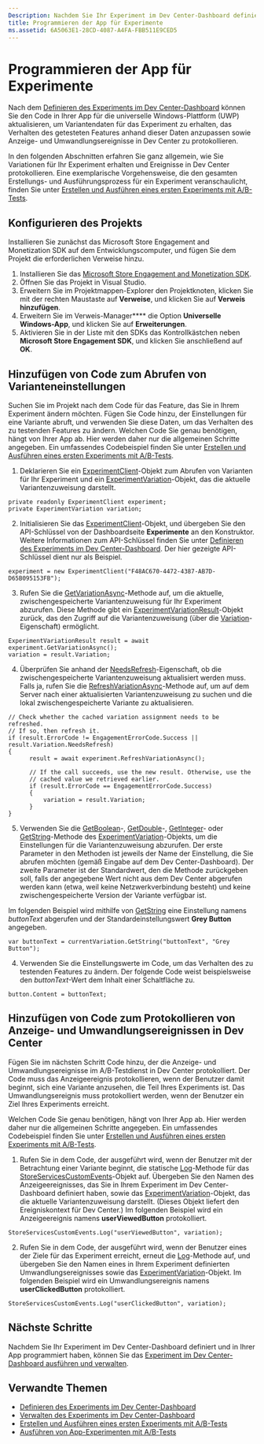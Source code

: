 ```yaml
---
Description: Nachdem Sie Ihr Experiment im Dev Center-Dashboard definiert haben, können Sie es in Ihrer App programmieren.
title: Programmieren der App für Experimente
ms.assetid: 6A5063E1-28CD-4087-A4FA-FBB511E9CED5
---
```


# Programmieren der App für Experimente

Nach dem [Definieren des Experiments im Dev Center-Dashboard](define-your-experiment-in-the-dev-center-dashboard.md) können Sie den Code in Ihrer App für die universelle Windows-Plattform (UWP) aktualisieren, um Variantendaten für das Experiment zu erhalten, das Verhalten des getesteten Features anhand dieser Daten anzupassen sowie Anzeige- und Umwandlungsereignisse in Dev Center zu protokollieren.

In den folgenden Abschnitten erfahren Sie ganz allgemein, wie Sie Variationen für Ihr Experiment erhalten und Ereignisse in Dev Center protokollieren. Eine exemplarische Vorgehensweise, die den gesamten Erstellungs- und Ausführungsprozess für ein Experiment veranschaulicht, finden Sie unter [Erstellen und Ausführen eines ersten Experiments mit A/B-Tests](create-and-run-your-first-experiment-with-a-b-testing.md).

## Konfigurieren des Projekts

Installieren Sie zunächst das Microsoft Store Engagement and Monetization SDK auf dem Entwicklungscomputer, und fügen Sie dem Projekt die erforderlichen Verweise hinzu.

1. Installieren Sie das [Microsoft Store Engagement and Monetization SDK](http://aka.ms/store-em-sdk).
2. Öffnen Sie das Projekt in Visual Studio.
3. Erweitern Sie im Projektmappen-Explorer den Projektknoten, klicken Sie mit der rechten Maustaste auf **Verweise**, und klicken Sie auf **Verweis hinzufügen**.
3. Erweitern Sie im Verweis-Manager**** die Option **Universelle Windows-App**, und klicken Sie auf **Erweiterungen**.
4. Aktivieren Sie in der Liste mit den SDKs das Kontrollkästchen neben **Microsoft Store Engagement SDK**, und klicken Sie anschließend auf **OK**.

## Hinzufügen von Code zum Abrufen von Varianteneinstellungen

Suchen Sie im Projekt nach dem Code für das Feature, das Sie in Ihrem Experiment ändern möchten. Fügen Sie Code hinzu, der Einstellungen für eine Variante abruft, und verwenden Sie diese Daten, um das Verhalten des zu testenden Features zu ändern. Welchen Code Sie genau benötigen, hängt von Ihrer App ab. Hier werden daher nur die allgemeinen Schritte angegeben. Ein umfassendes Codebeispiel finden Sie unter [Erstellen und Ausführen eines ersten Experiments mit A/B-Tests](create-and-run-your-first-experiment-with-a-b-testing.md).

1. Deklarieren Sie ein [ExperimentClient](https://msdn.microsoft.com/library/windows/apps/microsoft.services.store.engagement.experimentclient.aspx)-Objekt zum Abrufen von Varianten für Ihr Experiment und ein [ExperimentVariation](https://msdn.microsoft.com/library/windows/apps/microsoft.services.store.engagement.experimentvariation.aspx)-Objekt, das die aktuelle Variantenzuweisung darstellt.
```
private readonly ExperimentClient experiment;
private ExperimentVariation variation;
```

2. Initialisieren Sie das [ExperimentClient](https://msdn.microsoft.com/library/windows/apps/microsoft.services.store.engagement.experimentclient.aspx)-Objekt, und übergeben Sie den API-Schlüssel von der Dashboardseite **Experimente** an den Konstruktor. Weitere Informationen zum API-Schlüssel finden Sie unter [Definieren des Experiments im Dev Center-Dashboard](define-your-experiment-in-the-dev-center-dashboard.md#generate-an-api-key). Der hier gezeigte API-Schlüssel dient nur als Beispiel.
```
experiment = new ExperimentClient("F48AC670-4472-4387-AB7D-D65B095153FB");
```

3. Rufen Sie die [GetVariationAsync](https://msdn.microsoft.com/library/windows/apps/microsoft.services.store.engagement.experimentclient.getvariationasync.aspx)-Methode auf, um die aktuelle, zwischengespeicherte Variantenzuweisung für Ihr Experiment abzurufen. Diese Methode gibt ein [ExperimentVariationResult](https://msdn.microsoft.com/library/windows/apps/microsoft.services.store.engagement.experimentvariationresult.aspx)-Objekt zurück, das den Zugriff auf die Variantenzuweisung (über die [Variation](https://msdn.microsoft.com/library/windows/apps/microsoft.services.store.engagement.experimentvariationresult.variation.aspx)-Eigenschaft) ermöglicht.
```
ExperimentVariationResult result = await experiment.GetVariationAsync();
variation = result.Variation;
```

4. Überprüfen Sie anhand der [NeedsRefresh](https://msdn.microsoft.com/library/windows/apps/microsoft.services.store.engagement.experimentvariation.needsrefresh.aspx)-Eigenschaft, ob die zwischengespeicherte Variantenzuweisung aktualisiert werden muss. Falls ja, rufen Sie die [RefreshVariationAsync](https://msdn.microsoft.com/library/windows/apps/microsoft.services.store.engagement.experimentclient.refreshvariationasync.aspx)-Methode auf, um auf dem Server nach einer aktualisierten Variantenzuweisung zu suchen und die lokal zwischengespeicherte Variante zu aktualisieren.
```
// Check whether the cached variation assignment needs to be refreshed.
// If so, then refresh it.
if (result.ErrorCode != EngagementErrorCode.Success || result.Variation.NeedsRefresh)
{
      result = await experiment.RefreshVariationAsync();

      // If the call succeeds, use the new result. Otherwise, use the
      // cached value we retrieved earlier.
      if (result.ErrorCode == EngagementErrorCode.Success)
      {
          variation = result.Variation;
      }
}
```

5. Verwenden Sie die [GetBoolean](https://msdn.microsoft.com/library/windows/apps/microsoft.services.store.engagement.experimentvariation.getboolean.aspx)-, [GetDouble](https://msdn.microsoft.com/library/windows/apps/microsoft.services.store.engagement.experimentvariation.getdouble.aspx)-, [GetInteger](https://msdn.microsoft.com/library/windows/apps/microsoft.services.store.engagement.experimentvariation.getinteger.aspx)- oder [GetString](https://msdn.microsoft.com/library/windows/apps/microsoft.services.store.engagement.experimentvariation.getstring.aspx)-Methode des [ExperimentVariation](https://msdn.microsoft.com/library/windows/apps/microsoft.services.store.engagement.experimentvariation.aspx)-Objekts, um die Einstellungen für die Variantenzuweisung abzurufen. Der erste Parameter in den Methoden ist jeweils der Name der Einstellung, die Sie abrufen möchten (gemäß Eingabe auf dem Dev Center-Dashboard). Der zweite Parameter ist der Standardwert, den die Methode zurückgeben soll, falls der angegebene Wert nicht aus dem Dev Center abgerufen werden kann (etwa, weil keine Netzwerkverbindung besteht) und keine zwischengespeicherte Version der Variante verfügbar ist.

  Im folgenden Beispiel wird mithilfe von [GetString](https://msdn.microsoft.com/library/windows/apps/microsoft.services.store.engagement.experimentvariation.getstring.aspx) eine Einstellung namens *buttonText* abgerufen und der Standardeinstellungswert **Grey Button** angegeben.
```
var buttonText = currentVariation.GetString("buttonText", "Grey Button");
```
4. Verwenden Sie die Einstellungswerte im Code, um das Verhalten des zu testenden Features zu ändern. Der folgende Code weist beispielsweise den *buttonText*-Wert dem Inhalt einer Schaltfläche zu.
```
button.Content = buttonText;
```

## Hinzufügen von Code zum Protokollieren von Anzeige- und Umwandlungsereignissen in Dev Center

Fügen Sie im nächsten Schritt Code hinzu, der die Anzeige- und Umwandlungsereignisse im A/B-Testdienst in Dev Center protokolliert. Der Code muss das Anzeigeereignis protokollieren, wenn der Benutzer damit beginnt, sich eine Variante anzusehen, die Teil Ihres Experiments ist. Das Umwandlungsereignis muss protokolliert werden, wenn der Benutzer ein Ziel Ihres Experiments erreicht.

Welchen Code Sie genau benötigen, hängt von Ihrer App ab. Hier werden daher nur die allgemeinen Schritte angegeben. Ein umfassendes Codebeispiel finden Sie unter [Erstellen und Ausführen eines ersten Experiments mit A/B-Tests](create-and-run-your-first-experiment-with-a-b-testing.md).

1. Rufen Sie in dem Code, der ausgeführt wird, wenn der Benutzer mit der Betrachtung einer Variante beginnt, die statische [Log](https://msdn.microsoft.com/library/windows/apps/microsoft.services.store.engagement.storeservicescustomevents.log.aspx)-Methode für das [StoreServicesCustomEvents](https://msdn.microsoft.com/library/windows/apps/microsoft.services.store.engagement.storeservicescustomevents.aspx)-Objekt auf. Übergeben Sie den Namen des Anzeigeereignisses, das Sie in Ihrem Experiment im Dev Center-Dashboard definiert haben, sowie das [ExperimentVariation](https://msdn.microsoft.com/library/windows/apps/microsoft.services.store.engagement.experimentvariation.aspx)-Objekt, das die aktuelle Variantenzuweisung darstellt. (Dieses Objekt liefert den Ereigniskontext für Dev Center.) Im folgenden Beispiel wird ein Anzeigeereignis namens **userViewedButton** protokolliert.
```
StoreServicesCustomEvents.Log("userViewedButton", variation);
```
2. Rufen Sie in dem Code, der ausgeführt wird, wenn der Benutzer eines der Ziele für das Experiment erreicht, erneut die [Log](https://msdn.microsoft.com/library/windows/apps/microsoft.services.store.engagement.storeservicescustomevents.log.aspx)-Methode auf, und übergeben Sie den Namen eines in Ihrem Experiment definierten Umwandlungsereignisses sowie das [ExperimentVariation](https://msdn.microsoft.com/library/windows/apps/microsoft.services.store.engagement.experimentvariation.aspx)-Objekt. Im folgenden Beispiel wird ein Umwandlungsereignis namens **userClickedButton** protokolliert.
```
StoreServicesCustomEvents.Log("userClickedButton", variation);
```

## Nächste Schritte

Nachdem Sie Ihr Experiment im Dev Center-Dashboard definiert und in Ihrer App programmiert haben, können Sie das [Experiment im Dev Center-Dashboard ausführen und verwalten](manage-your-experiment.md).

## Verwandte Themen

  * [Definieren des Experiments im Dev Center-Dashboard](define-your-experiment-in-the-dev-center-dashboard.md)
  * [Verwalten des Experiments im Dev Center-Dashboard](manage-your-experiment.md)
  * [Erstellen und Ausführen eines ersten Experiments mit A/B-Tests](create-and-run-your-first-experiment-with-a-b-testing.md)
  * [Ausführen von App-Experimenten mit A/B-Tests](run-app-experiments-with-a-b-testing.md)


<!--HONumber=Mar16_HO5-->


